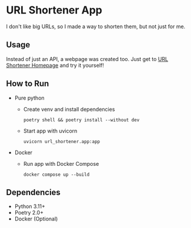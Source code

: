 # URL Shortener App

I don't like big URLs, so I made a way to shorten them, but not just for me.

## Usage

Instead of just an API, a webpage was created too. Just get to [URL Shortener Homepage](urlshortener.pedrohferrari.com) and try it yourself!

## How to Run

- Pure python
  - Create venv and install dependencies

        poetry shell && poetry install --without dev

  - Start app with uvicorn

        uvicorn url_shortener.app:app

- Docker
  - Run app with Docker Compose

        docker compose up --build

## Dependencies

- Python 3.11+
- Poetry 2.0+
- Docker (Optional)
